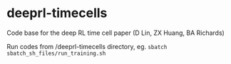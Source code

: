 # deeprl-timecells
Code base for the deep RL time cell paper (D Lin, ZX Huang, BA Richards)

Run codes from /deeprl-timecells directory, eg. `sbatch sbatch_sh_files/run_training.sh`
